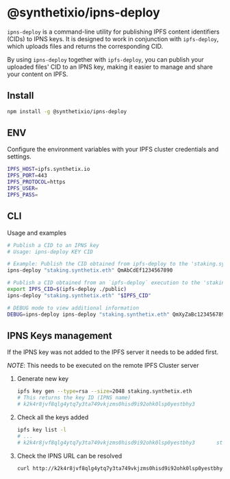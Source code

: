 # @synthetixio/ipns-deploy

`ipns-deploy` is a command-line utility for publishing IPFS content identifiers (CIDs) to IPNS keys. It is designed to work in conjunction with `ipfs-deploy`, which uploads files and returns the corresponding CID.

By using `ipns-deploy` together with `ipfs-deploy`, you can publish your uploaded files' CID to an IPNS key, making it easier to manage and share your content on IPFS.

## Install

```sh
npm install -g @synthetixio/ipns-deploy
```

## ENV

Configure the environment variables with your IPFS cluster credentials and settings.

```sh
IPFS_HOST=ipfs.synthetix.io
IPFS_PORT=443
IPFS_PROTOCOL=https
IPFS_USER=
IPFS_PASS=
```

## CLI

Usage and examples

```sh
# Publish a CID to an IPNS key
# Usage: ipns-deploy KEY CID

# Example: Publish the CID obtained from ipfs-deploy to the 'staking.synthetix.eth' IPNS key
ipns-deploy "staking.synthetix.eth" QmAbCdEf1234567890

# Publish a CID obtained from an `ipfs-deploy` execution to the 'staking.synthetix.eth' IPNS key
export IPFS_CID=$(ipfs-deploy ./public)
ipns-deploy "staking.synthetix.eth" "$IPFS_CID"

# DEBUG mode to view additional information
DEBUG=ipns-deploy ipns-deploy "staking.synthetix.eth" QmXyZaBc1234567890
```

## IPNS Keys management

If the IPNS key was not added to the IPFS server it needs to be added first.

_NOTE_: This needs to be executed on the remote IPFS Cluster server

1. Generate new key

   ```sh
   ipfs key gen --type=rsa --size=2048 staking.synthetix.eth
   # This returns the key ID (IPNS name)
   # k2k4r8jvf8qlg4ytq7y3ta749vkjzms0hisd9i92ohk0lsp0yestbhy3
   ```

2. Check all the keys added

   ```sh
   ipfs key list -l
   # ...
   # k2k4r8jvf8qlg4ytq7y3ta749vkjzms0hisd9i92ohk0lsp0yestbhy3       staking.synthetix.eth
   ```

3. Check the IPNS URL can be resolved

   ```sh
   curl http://k2k4r8jvf8qlg4ytq7y3ta749vkjzms0hisd9i92ohk0lsp0yestbhy3.ipns.localhost:8080/
   ```
